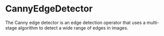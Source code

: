 # CannyEdgeDetector
The Canny edge detector is an edge detection operator that uses a multi-stage algorithm to detect a wide range of edges in images.

